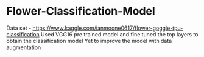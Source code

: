 # Flower-Classification-Model
Data set - https://www.kaggle.com/ianmoone0617/flower-goggle-tpu-classification
Used VGG16 pre trained model and fine tuned the top layers to obtain the classification model
Yet to improve the model with data augmentation
